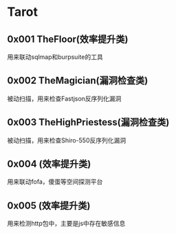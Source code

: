# Tarot


## 0x001 TheFloor(效率提升类)
用来联动sqlmap和burpsuite的工具

## 0x002 TheMagician(漏洞检查类)
被动扫描，用来检查Fastjson反序列化漏洞

## 0x003 TheHighPriestess(漏洞检查类)
被动扫描，用来检查Shiro-550反序列化漏洞

## 0x004 (效率提升类)
用来联动fofa，傻蛋等空间探测平台

## 0x005 (效率提升类)
用来检测http包中，主要是js中存在敏感信息


